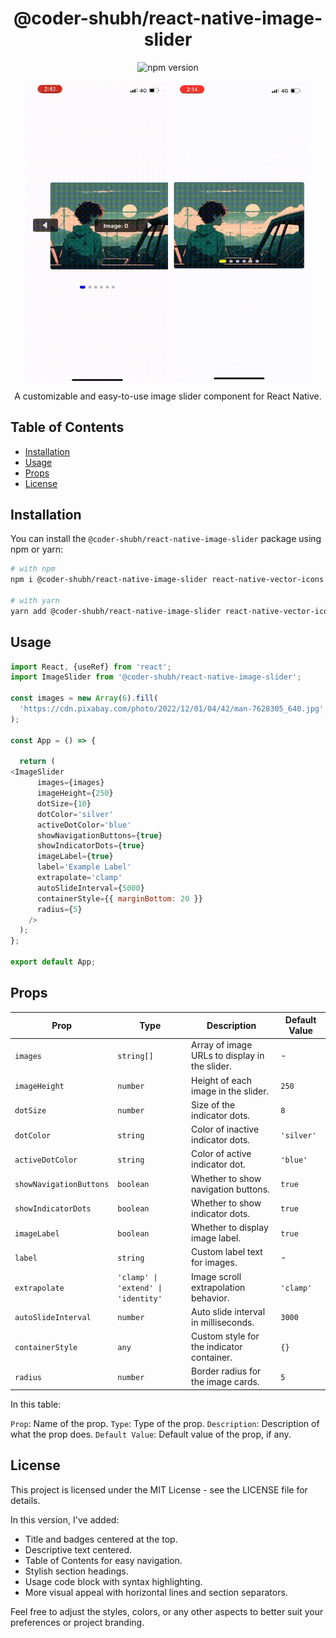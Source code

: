 <!-- Title -->
<h1 align="center">@coder-shubh/react-native-image-slider</h1>

<!-- Badges -->
<p align="center">
  <img src="https://img.shields.io/npm/v/@coder-shubh/react-native-image-slider" alt="npm version">
  <!-- Add any other badges here -->
</p>


<div style="display: flex; flex-direction: row; justify-content: center; align-items: center;">
  <!-- First GIF -->
  <img src="https://raw.githubusercontent.com/coder-shubh/react-native-image-slider/master/src/assets/vid.gif" alt="Demo 1" width="45%">
    <img src="https://raw.githubusercontent.com/coder-shubh/react-native-image-slider/master/src/assets/vido.gif" alt="Demo 1" width="45%">
</div>


<!-- Description -->
<p align="center">
  A customizable and easy-to-use image slider component for React Native.
</p>

<!-- Table of Contents -->
<h2>Table of Contents</h2>

- [Installation](#installation)
- [Usage](#usage)
- [Props](#props)
- [License](#license)

<!-- Installation -->
<h2>Installation</h2>

You can install the `@coder-shubh/react-native-image-slider` package using npm or yarn:

```bash
# with npm
npm i @coder-shubh/react-native-image-slider react-native-vector-icons

# with yarn
yarn add @coder-shubh/react-native-image-slider react-native-vector-icons
```

<!-- Usage -->
<h2>Usage</h2>

```js
import React, {useRef} from 'react';
import ImageSlider from '@coder-shubh/react-native-image-slider';

const images = new Array(6).fill(
  'https://cdn.pixabay.com/photo/2022/12/01/04/42/man-7628305_640.jpg',
);

const App = () => {

  return (
<ImageSlider
      images={images}
      imageHeight={250}
      dotSize={10}
      dotColor='silver'
      activeDotColor='blue'
      showNavigationButtons={true}
      showIndicatorDots={true}
      imageLabel={true}
      label='Example Label'
      extrapolate='clamp'
      autoSlideInterval={5000}
      containerStyle={{ marginBottom: 20 }}
      radius={5}
    />
  );
};

export default App;
```

<!-- Props -->
<h2>Props</h2>

| Prop                  | Type                     | Description                                    | Default Value |
|-----------------------|--------------------------|------------------------------------------------|---------------|
| `images`              | `string[]`               | Array of image URLs to display in the slider.  | -             |
| `imageHeight`         | `number`                 | Height of each image in the slider.            | `250`         |
| `dotSize`             | `number`                 | Size of the indicator dots.                    | `8`           |
| `dotColor`            | `string`                 | Color of inactive indicator dots.              | `'silver'`    |
| `activeDotColor`      | `string`                 | Color of active indicator dot.                 | `'blue'`      |
| `showNavigationButtons` | `boolean`              | Whether to show navigation buttons.            | `true`        |
| `showIndicatorDots`   | `boolean`                | Whether to show indicator dots.                | `true`        |
| `imageLabel`          | `boolean`                | Whether to display image label.                | `true`        |
| `label`               | `string`                 | Custom label text for images.                  | -             |
| `extrapolate`         | `'clamp' \| 'extend' \| 'identity'` | Image scroll extrapolation behavior.   | `'clamp'`     |
| `autoSlideInterval`   | `number`                 | Auto slide interval in milliseconds.           | `3000`        |
| `containerStyle`      | `any`                    | Custom style for the indicator container.      | `{}`          |
| `radius`              | `number`                 | 	Border radius for the image cards.            | `5`          |



In this table:

`Prop`: Name of the prop.
`Type`: Type of the prop.
`Description`: Description of what the prop does.
`Default Value`: Default value of the prop, if any.


<!-- License -->
<h2>License</h2>

This project is licensed under the MIT License - see the LICENSE file for details.

In this version, I've added:

- Title and badges centered at the top.
- Descriptive text centered.
- Table of Contents for easy navigation.
- Stylish section headings.
- Usage code block with syntax highlighting.
- More visual appeal with horizontal lines and section separators.

Feel free to adjust the styles, colors, or any other aspects to better suit your preferences or project branding.
